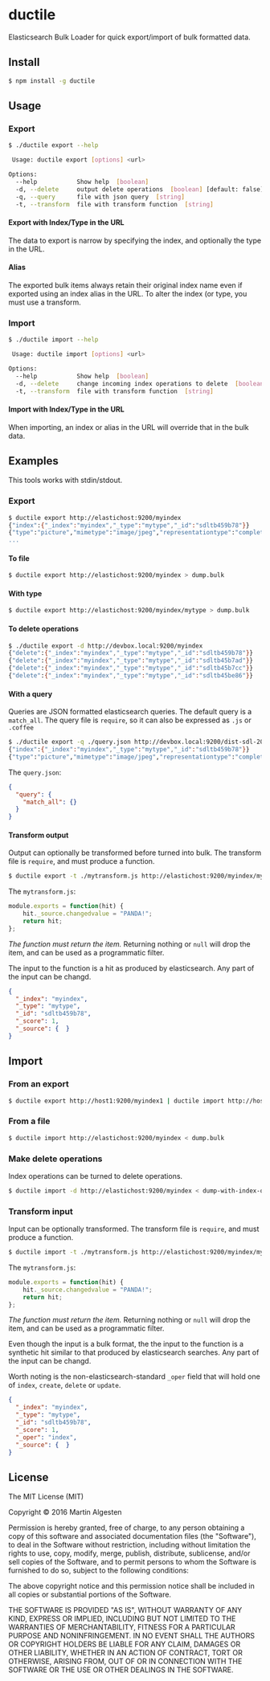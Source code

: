 ductile
=======

Elasticsearch Bulk Loader for quick export/import of bulk formatted data.

## Install

```bash
$ npm install -g ductile
```

## Usage

### Export

```bash
$ ./ductile export --help

 Usage: ductile export [options] <url>

Options:
  --help           Show help  [boolean]
  -d, --delete     output delete operations  [boolean] [default: false]
  -q, --query      file with json query  [string]
  -t, --transform  file with transform function  [string]
```

#### Export with Index/Type in the URL

The data to export is narrow by specifying the index, and optionally
the type in the URL.

#### Alias

The exported bulk items always retain their original index name even
if exported using an index alias in the URL. To alter the index (or
type, you must use a transform.

### Import

```bash
$ ./ductile import --help

 Usage: ductile import [options] <url>

Options:
  --help           Show help  [boolean]
  -d, --delete     change incoming index operations to delete  [boolean] [default: false]
  -t, --transform  file with transform function  [string]
```

#### Import with Index/Type in the URL

When importing, an index or alias in the URL will override that in the
bulk data.

## Examples

This tools works with stdin/stdout.

### Export

```bash
$ ductile export http://elastichost:9200/myindex
{"index":{"_index":"myindex","_type":"mytype","_id":"sdltb459b78"}}
{"type":"picture","mimetype":"image/jpeg","representationtype":"complete","pubstatus":"usable","copyrightholder":"Afp","product":[{"code":"FOAFP","nam
...
```

#### To file

```bash
$ ductile export http://elastichost:9200/myindex > dump.bulk
```

#### With type

```bash
$ ductile export http://elastichost:9200/myindex/mytype > dump.bulk
```

#### To delete operations

```bash
$ ./ductile export -d http://devbox.local:9200/myindex
{"delete":{"_index":"myindex","_type":"mytype","_id":"sdltb459b78"}}
{"delete":{"_index":"myindex","_type":"mytype","_id":"sdltb45b7ad"}}
{"delete":{"_index":"myindex","_type":"mytype","_id":"sdltb45b7cc"}}
{"delete":{"_index":"myindex","_type":"mytype","_id":"sdltb45be86"}}
```

#### With a query

Queries are JSON formatted elasticsearch queries. The default query is a `match_all`.
The query file is `require`, so it can also be expressed as `.js` or `.coffee`

```bash
$ ./ductile export -q ./query.json http://devbox.local:9200/dist-sdl-20160314
{"index":{"_index":"myindex","_type":"mytype","_id":"sdltb459b78"}}
{"type":"picture","mimetype":"image/jpeg","representationtype":"complete","pubstatus":"usable","copyrightholder":"Afp","product":[{"code":"FOAFP","nam
```

The `query.json`:

```json
{
  "query": {
    "match_all": {}
  }
}
```

#### Transform output

Output can optionally be transformed before turned into bulk.
The transform file is `require`, and must produce a function.

```bash
$ ductile export -t ./mytransform.js http://elastichost:9200/myindex/mytype > dump.bulk
```

The `mytransform.js`:

```js
module.exports = function(hit) {
    hit._source.changedvalue = "PANDA!";
    return hit;
};
```

*The function must return the item.* Returning nothing or `null` will
drop the item, and can be used as a programmatic filter.

The input to the function is a hit as produced by elasticsearch.
Any part of the input can be changd.

```json
{
  "_index": "myindex",
  "_type": "mytype",
  "_id": "sdltb459b78",
  "_score": 1,
  "_source": {  }
}
```

## Import

### From an export

```bash
$ ductile export http://host1:9200/myindex1 | ductile import http://host2:9200/myindex2
```

### From a file

```bash
$ ductile import http://elastichost:9200/myindex < dump.bulk
```

### Make delete operations

Index operations can be turned to delete operations.

```bash
$ ductile import -d http://elastichost:9200/myindex < dump-with-index-oper.bulk
```

### Transform input

Input can be optionally transformed. 
The transform file is `require`, and must produce a function.

```bash
$ ductile import -t ./mytransform.js http://elastichost:9200/myindex/mytype < dump.bulk
```

The `mytransform.js`:

```js
module.exports = function(hit) {
    hit._source.changedvalue = "PANDA!";
    return hit;
};
```

*The function must return the item.* Returning nothing or `null` will
drop the item, and can be used as a programmatic filter.

Even though the input is a bulk format, the the input to the function 
is a synthetic hit similar to that produced by elasticsearch searches.
Any part of the input can be changd.

Worth noting is the non-elasticsearch-standard `_oper` field that
will hold one of `index`, `create`, `delete` or `update`.

```json
{
  "_index": "myindex",
  "_type": "mytype",
  "_id": "sdltb459b78",
  "_score": 1,
  "_oper": "index",
  "_source": {  }
}
```


## License

The MIT License (MIT)

Copyright © 2016 Martin Algesten

Permission is hereby granted, free of charge, to any person obtaining
a copy of this software and associated documentation files (the
"Software"), to deal in the Software without restriction, including
without limitation the rights to use, copy, modify, merge, publish,
distribute, sublicense, and/or sell copies of the Software, and to
permit persons to whom the Software is furnished to do so, subject to
the following conditions:

The above copyright notice and this permission notice shall be
included in all copies or substantial portions of the Software.

THE SOFTWARE IS PROVIDED "AS IS", WITHOUT WARRANTY OF ANY KIND,
EXPRESS OR IMPLIED, INCLUDING BUT NOT LIMITED TO THE WARRANTIES OF
MERCHANTABILITY, FITNESS FOR A PARTICULAR PURPOSE AND
NONINFRINGEMENT. IN NO EVENT SHALL THE AUTHORS OR COPYRIGHT HOLDERS BE
LIABLE FOR ANY CLAIM, DAMAGES OR OTHER LIABILITY, WHETHER IN AN ACTION
OF CONTRACT, TORT OR OTHERWISE, ARISING FROM, OUT OF OR IN CONNECTION
WITH THE SOFTWARE OR THE USE OR OTHER DEALINGS IN THE SOFTWARE.
